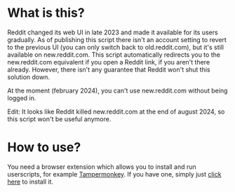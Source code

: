 # What is this?
Reddit changed its web UI in late 2023 and made it available for its users gradually. As of publishing this script there isn't an account setting to revert to the previous UI (you can only switch back to old.reddit.com), but it's still available on new.reddit.com. This script automatically redirects you to the new.reddit.com equivalent if you open a Reddit link, if you aren't there already. However, there isn't any guarantee that Reddit won't shut this solution down.

At the moment (february 2024), you can't use new.reddit.com without being logged in.

Edit: It looks like Reddit killed new.reddit.com at the end of august 2024, so this script won't be useful anymore.

# How to use?
You need a browser extension which allows you to install and run userscripts, for example [Tampermonkey](https://www.tampermonkey.net/). If you have one, simply just [click here](https://github.com/GyDavid22/Redirect-to-new.reddit.com/raw/main/reddit.user.js) to install it.
